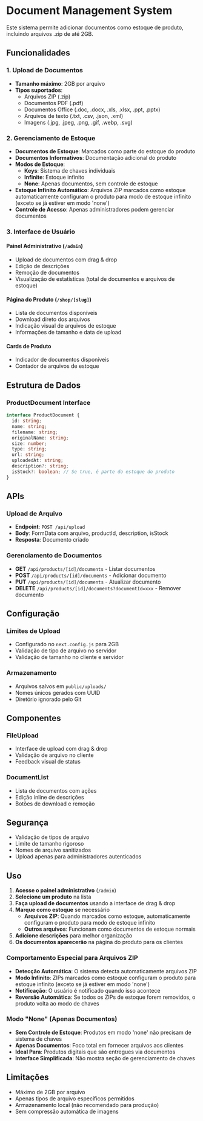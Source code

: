 # Document Management System

Este sistema permite adicionar documentos como estoque de produto, incluindo arquivos .zip de até 2GB.

## Funcionalidades

### 1. Upload de Documentos

- **Tamanho máximo**: 2GB por arquivo
- **Tipos suportados**:
  - Arquivos ZIP (.zip)
  - Documentos PDF (.pdf)
  - Documentos Office (.doc, .docx, .xls, .xlsx, .ppt, .pptx)
  - Arquivos de texto (.txt, .csv, .json, .xml)
  - Imagens (.jpg, .jpeg, .png, .gif, .webp, .svg)

### 2. Gerenciamento de Estoque

- **Documentos de Estoque**: Marcados como parte do estoque do produto
- **Documentos Informativos**: Documentação adicional do produto
- **Modos de Estoque**:
  - **Keys**: Sistema de chaves individuais
  - **Infinite**: Estoque infinito
  - **None**: Apenas documentos, sem controle de estoque
- **Estoque Infinito Automático**: Arquivos ZIP marcados como estoque automaticamente configuram o produto para modo de estoque infinito (exceto se já estiver em modo 'none')
- **Controle de Acesso**: Apenas administradores podem gerenciar documentos

### 3. Interface de Usuário

#### Painel Administrativo (`/admin`)

- Upload de documentos com drag & drop
- Edição de descrições
- Remoção de documentos
- Visualização de estatísticas (total de documentos e arquivos de estoque)

#### Página do Produto (`/shop/[slug]`)

- Lista de documentos disponíveis
- Download direto dos arquivos
- Indicação visual de arquivos de estoque
- Informações de tamanho e data de upload

#### Cards de Produto

- Indicador de documentos disponíveis
- Contador de arquivos de estoque

## Estrutura de Dados

### ProductDocument Interface

```typescript
interface ProductDocument {
  id: string;
  name: string;
  filename: string;
  originalName: string;
  size: number;
  type: string;
  url: string;
  uploadedAt: string;
  description?: string;
  isStock?: boolean; // Se true, é parte do estoque do produto
}
```

## APIs

### Upload de Arquivo

- **Endpoint**: `POST /api/upload`
- **Body**: FormData com arquivo, productId, description, isStock
- **Resposta**: Documento criado

### Gerenciamento de Documentos

- **GET** `/api/products/[id]/documents` - Listar documentos
- **POST** `/api/products/[id]/documents` - Adicionar documento
- **PUT** `/api/products/[id]/documents` - Atualizar documento
- **DELETE** `/api/products/[id]/documents?documentId=xxx` - Remover documento

## Configuração

### Limites de Upload

- Configurado no `next.config.js` para 2GB
- Validação de tipo de arquivo no servidor
- Validação de tamanho no cliente e servidor

### Armazenamento

- Arquivos salvos em `public/uploads/`
- Nomes únicos gerados com UUID
- Diretório ignorado pelo Git

## Componentes

### FileUpload

- Interface de upload com drag & drop
- Validação de arquivo no cliente
- Feedback visual de status

### DocumentList

- Lista de documentos com ações
- Edição inline de descrições
- Botões de download e remoção

## Segurança

- Validação de tipos de arquivo
- Limite de tamanho rigoroso
- Nomes de arquivo sanitizados
- Upload apenas para administradores autenticados

## Uso

1. **Acesse o painel administrativo** (`/admin`)
2. **Selecione um produto** na lista
3. **Faça upload de documentos** usando a interface de drag & drop
4. **Marque como estoque** se necessário
   - **Arquivos ZIP**: Quando marcados como estoque, automaticamente configuram o produto para modo de estoque infinito
   - **Outros arquivos**: Funcionam como documentos de estoque normais
5. **Adicione descrições** para melhor organização
6. **Os documentos aparecerão** na página do produto para os clientes

### Comportamento Especial para Arquivos ZIP

- **Detecção Automática**: O sistema detecta automaticamente arquivos ZIP
- **Modo Infinito**: ZIPs marcados como estoque configuram o produto para estoque infinito (exceto se já estiver em modo 'none')
- **Notificação**: O usuário é notificado quando isso acontece
- **Reversão Automática**: Se todos os ZIPs de estoque forem removidos, o produto volta ao modo de chaves

### Modo "None" (Apenas Documentos)

- **Sem Controle de Estoque**: Produtos em modo 'none' não precisam de sistema de chaves
- **Apenas Documentos**: Foco total em fornecer arquivos aos clientes
- **Ideal Para**: Produtos digitais que são entregues via documentos
- **Interface Simplificada**: Não mostra seção de gerenciamento de chaves

## Limitações

- Máximo de 2GB por arquivo
- Apenas tipos de arquivo específicos permitidos
- Armazenamento local (não recomendado para produção)
- Sem compressão automática de imagens
